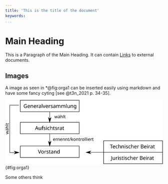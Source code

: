 ```yaml
---
title: 'This is the title of the document'
keywords:
...
```


# Main Heading

This is a Paragraph of the Main Heading. It can contain [Links](http://some.tld) to external
documents.

## Images

A image as seen in *@fig:orga1 can be inserted easily using markdown and have some fancy cyting [see @t3n_2021 p. 34-35].

![Organisational Image](_media/orga-eg.png){#fig:orga1}

Some others think

